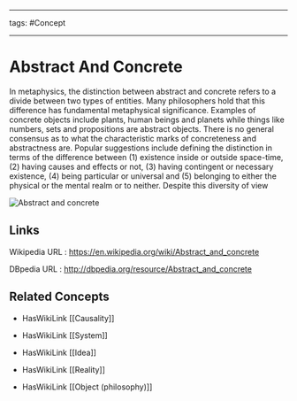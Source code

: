 




---

tags: #Concept

---
# Abstract And Concrete


In metaphysics, the distinction between abstract and concrete refers to a divide between two types of entities. Many philosophers hold that this difference has fundamental metaphysical significance. Examples of concrete objects include plants, human beings and planets while things like numbers, sets and propositions are abstract objects. There is no general consensus as to what the characteristic marks of concreteness and abstractness are. Popular suggestions include defining the distinction in terms of the difference between (1) existence inside or outside space-time, (2) having causes and effects or not, (3) having contingent or necessary existence, (4) being particular or universal and (5) belonging to either the physical or the mental realm or to neither. Despite this diversity of view

![Abstract and concrete]()


## Links


Wikipedia URL : https://en.wikipedia.org/wiki/Abstract_and_concrete

DBpedia URL : http://dbpedia.org/resource/Abstract_and_concrete


## Related Concepts


- HasWikiLink [[Causality]]

- HasWikiLink [[System]]

- HasWikiLink [[Idea]]

- HasWikiLink [[Reality]]

- HasWikiLink [[Object (philosophy)]]